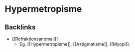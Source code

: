 # Hypermetropisme
## Backlinks
* [[Refraktionsanomali]]
	* Eg. [[Hypermetropisme]], [[Astigmatisme]], [[Myopi]].

<!-- #anki/tag/med/Ophthalmology #anki/deck/Medicine -->

<!-- {BearID:2C28A724-E485-4123-8E84-0FB2FA733958-3083-00000BBCA4C8F593} -->
